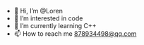 - 👋 Hi, I’m @Loren
- 👀 I’m interested in code
- 🌱 I’m currently learning C++
- 📫 How to reach me 878934498@qq.com
